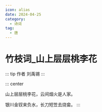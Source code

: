 ```yaml
---
icon: alias
date: 2024-04-25
category:
  - 诗词
tag:
  - 唐
---
```


# 竹枝词_山上层层桃李花

<!-- more -->

::: tip 作者
刘禹锡
:::


::: center

山上层层桃李花，云间烟火是人家。

银川金钗来负水，长刀短笠去烧畲。
:::